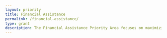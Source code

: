 ```yaml
---
layout: priority
title: Financial Assistance
permalink: /financial-assistance/
type: grant
description: The Financial Assistance Priority Area focuses on maximizing the value of grant funding by applying a risk-based, data-driven framework that balances compliance requirements with demonstrating successful results for the American taxpayer.
---
```




